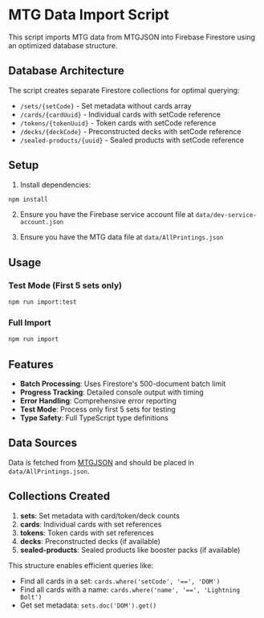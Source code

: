 # MTG Data Import Script

This script imports MTG data from MTGJSON into Firebase Firestore using an optimized database structure.

## Database Architecture

The script creates separate Firestore collections for optimal querying:

- `/sets/{setCode}` - Set metadata without cards array
- `/cards/{cardUuid}` - Individual cards with setCode reference
- `/tokens/{tokenUuid}` - Token cards with setCode reference  
- `/decks/{deckCode}` - Preconstructed decks with setCode reference
- `/sealed-products/{uuid}` - Sealed products with setCode reference

## Setup

1. Install dependencies:
```bash
npm install
```

2. Ensure you have the Firebase service account file at `data/dev-service-account.json`

3. Ensure you have the MTG data file at `data/AllPrintings.json`

## Usage

### Test Mode (First 5 sets only)
```bash
npm run import:test
```

### Full Import
```bash
npm run import
```

## Features

- **Batch Processing**: Uses Firestore's 500-document batch limit
- **Progress Tracking**: Detailed console output with timing
- **Error Handling**: Comprehensive error reporting
- **Test Mode**: Process only first 5 sets for testing
- **Type Safety**: Full TypeScript type definitions

## Data Sources

Data is fetched from [MTGJSON](https://mtgjson.com/) and should be placed in `data/AllPrintings.json`.

## Collections Created

1. **sets**: Set metadata with card/token/deck counts
2. **cards**: Individual cards with set references
3. **tokens**: Token cards with set references
4. **decks**: Preconstructed decks (if available)
5. **sealed-products**: Sealed products like booster packs (if available)

This structure enables efficient queries like:
- Find all cards in a set: `cards.where('setCode', '==', 'DOM')`
- Find all cards with a name: `cards.where('name', '==', 'Lightning Bolt')`
- Get set metadata: `sets.doc('DOM').get()`